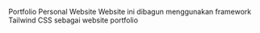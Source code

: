 Portfolio Personal Website 
Website ini dibagun menggunakan framework Tailwind CSS sebagai website portfolio
